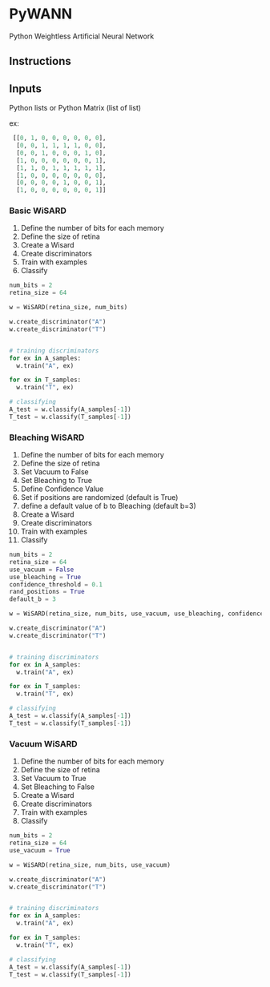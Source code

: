 # PyWANN
Python Weightless Artificial Neural Network

## Instructions

## Inputs

Python lists or Python Matrix (list of list)

ex: 
```python
 [[0, 1, 0, 0, 0, 0, 0, 0],
  [0, 0, 1, 1, 1, 1, 0, 0],
  [0, 0, 1, 0, 0, 0, 1, 0],
  [1, 0, 0, 0, 0, 0, 0, 1],
  [1, 1, 0, 1, 1, 1, 1, 1],
  [1, 0, 0, 0, 0, 0, 0, 0],
  [0, 0, 0, 0, 1, 0, 0, 1],
  [1, 0, 0, 0, 0, 0, 0, 1]]
```

### Basic WiSARD
1. Define the number of bits for each memory
2. Define the size of retina
3. Create a Wisard
4. Create discriminators
5. Train with examples
6. Classify

```python
num_bits = 2
retina_size = 64

w = WiSARD(retina_size, num_bits)

w.create_discriminator("A")
w.create_discriminator("T")


# training discriminators
for ex in A_samples:
  w.train("A", ex)

for ex in T_samples:
  w.train("T", ex)

# classifying
A_test = w.classify(A_samples[-1])  
T_test = w.classify(T_samples[-1])  


```

### Bleaching WiSARD
1. Define the number of bits for each memory
2. Define the size of retina
3. Set Vacuum to False
3. Set Bleaching to True
4. Define Confidence Value
5. Set if positions are randomized (default is True)
6. define a default value of b to Bleaching (default b=3)
3. Create a Wisard
4. Create discriminators
5. Train with examples
6. Classify

```python
num_bits = 2
retina_size = 64
use_vacuum = False
use_bleaching = True
confidence_threshold = 0.1
rand_positions = True
default_b = 3

w = WiSARD(retina_size, num_bits, use_vacuum, use_bleaching, confidence_threshold, rand_positions, default_b)

w.create_discriminator("A")
w.create_discriminator("T")


# training discriminators
for ex in A_samples:
  w.train("A", ex)

for ex in T_samples:
  w.train("T", ex)

# classifying
A_test = w.classify(A_samples[-1])  
T_test = w.classify(T_samples[-1])  


```



### Vacuum WiSARD
1. Define the number of bits for each memory
2. Define the size of retina
3. Set Vacuum to True
3. Set Bleaching to False
3. Create a Wisard
4. Create discriminators
5. Train with examples
6. Classify

```python
num_bits = 2
retina_size = 64
use_vacuum = True

w = WiSARD(retina_size, num_bits, use_vacuum)

w.create_discriminator("A")
w.create_discriminator("T")


# training discriminators
for ex in A_samples:
  w.train("A", ex)

for ex in T_samples:
  w.train("T", ex)

# classifying
A_test = w.classify(A_samples[-1])  
T_test = w.classify(T_samples[-1])  


```





